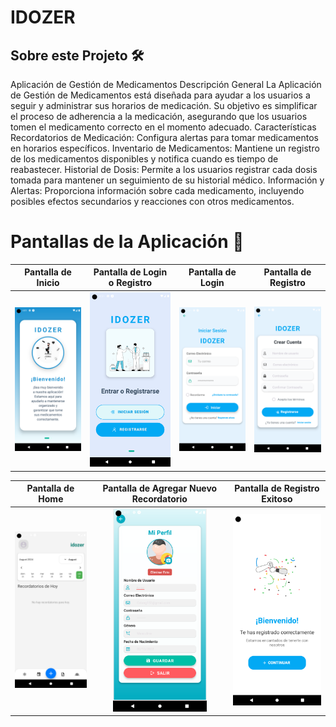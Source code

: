# IDOZER
## Sobre este Projeto 🛠️
Aplicación de Gestión de Medicamentos
Descripción General
La Aplicación de Gestión de Medicamentos está diseñada para ayudar a los usuarios a seguir y administrar sus horarios de medicación. Su objetivo es simplificar el proceso de adherencia a la medicación, asegurando que los usuarios tomen el medicamento correcto en el momento adecuado.
Características
Recordatorios de Medicación: Configura alertas para tomar medicamentos en horarios específicos.
Inventario de Medicamentos: Mantiene un registro de los medicamentos disponibles y notifica cuando es tiempo de reabastecer.
Historial de Dosis: Permite a los usuarios registrar cada dosis tomada para mantener un seguimiento de su historial médico.
Información y Alertas: Proporciona información sobre cada medicamento, incluyendo posibles efectos secundarios y reacciones con otros medicamentos.
# Pantallas de la Aplicación 📸
| Pantalla de Inicio | Pantalla de Login o Registro | Pantalla de Login | Pantalla de Registro |
| :-----------------: | :---------------------------: | :----------------: | :-------------------: |
| <img src="./capturas idozer/inicio.png" width="150"/> | <img src="./capturas idozer/registro.png" width="150"/> | <img src="./capturas idozer/login.png" width="150"/> | <img src="./capturas idozer/crearcuenta.png" width="150"/> |

| Pantalla de Home | Pantalla de Agregar Nuevo Recordatorio | Pantalla de Registro Exitoso |
| :--------------: | :------------------------------------: | :--------------------------: |
| <img src="./capturas idozer/home.png" width="150"/> | <img src="./capturas idozer/perfil.png" width="150"/> | <img src="./capturas idozer/felicidades.png" width="150"/> |

